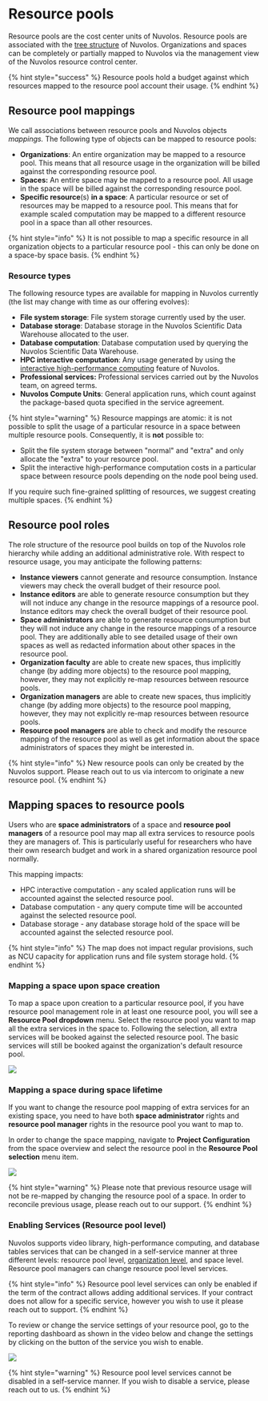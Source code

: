 # Resource pools

Resource pools are the cost center units of Nuvolos. Resource pools are associated with the [tree structure](../../our-features/data-organization/) of Nuvolos. Organizations and spaces can be completely or partially mapped to Nuvolos via the management view of the Nuvolos resource control center.&#x20;

{% hint style="success" %}
Resource pools hold a budget against which resources mapped to the resource pool account their usage.
{% endhint %}

## Resource pool mappings

We call associations between resource pools and Nuvolos objects _mappings._ The following type of objects can be mapped to resource pools:

* **Organizations**: An entire organization may be mapped to a resource pool. This means that all resource usage in the organization will be billed against the corresponding resource pool.
* **Spaces:** An entire space may be mapped to a resource pool. All usage in the space will be billed against the corresponding resource pool.
* **Specific resource**(s) **in a space**: A particular resource or set of resources may be mapped to a resource pool. This means that for example scaled computation may be mapped to a different resource pool in a space than all other resources.

{% hint style="info" %}
It is not possible to map a specific resource in all organization objects to a particular resource pool - this can only be done on a space-by space basis.
{% endhint %}

### **Resource types**

The following resource types are available for mapping in Nuvolos currently (the list may change with time as our offering evolves):

* **File system storage**: File system storage currently used by the user.
* **Database storage**: Database storage in the Nuvolos Scientific Data Warehouse allocated to the user.
* **Database computation**: Database computation used by querying the Nuvolos Scientific Data Warehouse.
* **HPC interactive computation**: Any usage generated by using the [interactive high-performance computing](../../research/hpc-interactive.md) feature of Nuvolos.
* **Professional services:** Professional services carried out by the Nuvolos team, on agreed terms.
* **Nuvolos Compute Units**: General application runs, which count against the package-based quota specified in the service agreement.

{% hint style="warning" %}
Resource mappings are atomic: it is not possible to split the usage of a particular resource in a space between multiple resource pools. Consequently, it is **not** possible to:

* Split the file system storage between "normal" and "extra" and only allocate the "extra" to your resource pool.&#x20;
* Split the interactive high-performance computation costs in a particular space between resource pools depending on the node pool being used.

If you require such fine-grained splitting of resources, we suggest creating multiple spaces.
{% endhint %}

## Resource pool roles

The role structure of the resource pool builds on top of the Nuvolos role hierarchy while adding an additional administrative role. With respect to resource usage, you may anticipate the following patterns:

* **Instance viewers** cannot generate and resource consumption. Instance viewers may check the overall budget of their resource pool.
* **Instance editors** are able to generate resource consumption but they will not induce any change in the resource mappings of a resource pool. Instance editors may check the overall budget of their resource pool.
* **Space administrators** are able to generate resource consumption but they will not induce any change in the resource mappings of a resource pool. They are additionally able to see detailed usage of their own spaces as well as redacted information about other spaces in the resource pool.
* **Organization faculty** are able to create new spaces, thus implicitly change (by adding more objects) to the resource pool mapping, however, they may not explicitly re-map resources between resource pools.
* **Organization managers** are able to create new spaces, thus implicitly change (by adding more objects) to the resource pool mapping, however, they may not explicitly re-map resources between resource pools.
* **Resource pool managers** are able to check and modify the resource mapping of the resource pool as well as get information about the space administrators of spaces they might be interested in.

{% hint style="info" %}
New resource pools can only be created by the Nuvolos support. Please reach out to us via intercom to originate a new resource pool.
{% endhint %}

## Mapping spaces to resource pools

Users who are **space administrators** of a space and **resource pool managers** of a resource pool may map all extra services to resource pools they are managers of. This is particularly useful for researchers who have their own research budget and work in a shared organization resource pool normally.

This mapping impacts:

* HPC interactive computation - any scaled application runs will be accounted against the selected resource pool.
* Database computation - any query compute time will be accounted against the selected resource pool.
* Database storage - any database storage hold of the space will be accounted against the selected resource pool.

{% hint style="info" %}
The map does not impact regular provisions, such as NCU capacity for application runs and file system storage hold.
{% endhint %}

### Mapping a space upon space creation

To map a space upon creation to a particular resource pool, if you have resource pool management role in at least one resource pool, you will see a **Resource Pool dropdown** menu. Select the resource pool you want to map all the extra services in the space to. Following the selection, all extra services will be booked against the selected resource pool. The basic services will still be booked against the organization's default resource pool.

![](../../.gitbook/assets/map\_rp\_at\_space\_c\_ed.gif)

### Mapping a space during space lifetime

If you want to change the resource pool mapping of extra services for an existing space, you need to have both **space administrator** rights and **resource pool manager** rights in the resource pool you want to map to.&#x20;

In order to change the space mapping, navigate to **Project Configuration** from the space overview and select the resource pool in the **Resource Pool selection** menu item.

![](../../.gitbook/assets/map\_rp\_later\_ed.gif)

{% hint style="warning" %}
Please note that previous resource usage will not be re-mapped by changing the resource pool of a space. In order to reconcile previous usage, please reach out to our support.
{% endhint %}

### Enabling Services (Resource pool level)

Nuvolos supports video library, high-performance computing, and database tables services that can be changed in a self-service manner at three different levels: resource pool level, [organization level](../organization-management/enabling-services-organization-level.md), and space level. Resource pool managers can change resource pool level services.

{% hint style="info" %}
Resource pool level services can only be enabled if the term of the contract allows adding additional services. If your contract does not allow for a specific service, however you wish to use it please reach out to support.
{% endhint %}

To review or change the service settings of your resource pool, go to the reporting dashboard as shown in the video below and change the settings by clicking on the button of the service you wish to enable.

![](../../.gitbook/assets/rp\_service.gif)

{% hint style="warning" %}
Resource pool level services cannot be disabled in a self-service manner. If you wish to disable a service, please reach out to us.&#x20;
{% endhint %}
